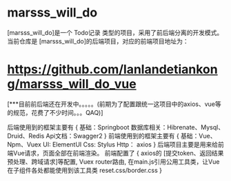 # marsss_will_do
  [marsss_will_do]是一个 Todo记录 类型的项目，采用了前后端分离的开发模式。
  当前仓库是 [marsss_will_do]的后端项目，对应的前端项目地址为：  
  # https://github.com/lanlandetiankong/marsss_will_do_vue
 [***目前前后端还在开发中。。。。。(前期为了配置跟统一这项目中的axios、vue等的规范，花费了不少时间。。。QAQ)] 
  
  后端使用到的框架主要有 {
    基础：Springboot
    数据库相关：Hibrenate、Mysql、Druid、Redis
    Api文档：Swagger2
  }
  前端使用到的框架主要有 {
     基础：Vue、Npm、Vuex
     UI: ElementUI
     Css: Stylus
     Http： axios
  }
  后端项目主要是用来给前端Vue请求，页面全部在前端渲染。
  前端配置了 {
    axios的 [提交token、返回结果预处理、跨域请求]等配置,
    Vuex
    router路由,
    在main.js引用公用工具类，让Vue在子组件各处都能使用到该工具类
    reset.css/border.css
  }
  
  
